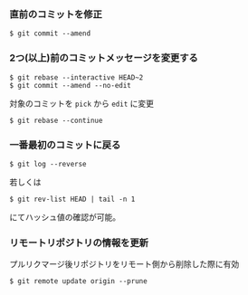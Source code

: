 ### 直前のコミットを修正

```
$ git commit --amend
```


### 2つ(以上)前のコミットメッセージを変更する

```
$ git rebase --interactive HEAD~2
$ git commit --amend --no-edit
```

対象のコミットを `pick` から `edit` に変更

```
$ git rebase --continue
```


### 一番最初のコミットに戻る

```
$ git log --reverse
```

若しくは

```
$ git rev-list HEAD | tail -n 1
```

にてハッシュ値の確認が可能。


### リモートリポジトリの情報を更新

プルリクマージ後リポジトリをリモート側から削除した際に有効

```
$ git remote update origin --prune
```
